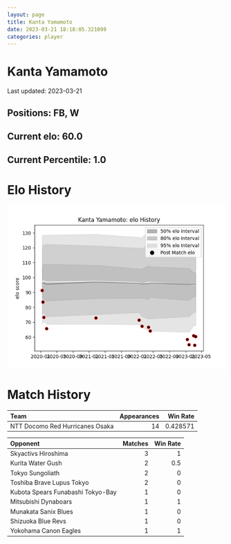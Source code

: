 ```yaml
---  
layout: page  
title: Kanta Yamamoto  
date: 2023-03-21 18:18:05.321099  
categories: player  
---
```

# Kanta Yamamoto


Last updated: 2023-03-21
## Positions: FB, W

## Current elo: 60.0

## Current Percentile: 1.0

# Elo History


![elo history](history_KantaYamamoto.png)
# Match History


| Team                            |   Appearances |   Win Rate |
|:--------------------------------|--------------:|-----------:|
| NTT Docomo Red Hurricanes Osaka |            14 |   0.428571 |

| Opponent                          |   Matches |   Win Rate |
|:----------------------------------|----------:|-----------:|
| Skyactivs Hiroshima               |         3 |        1   |
| Kurita Water Gush                 |         2 |        0.5 |
| Tokyo Sungoliath                  |         2 |        0   |
| Toshiba Brave Lupus Tokyo         |         2 |        0   |
| Kubota Spears Funabashi Tokyo-Bay |         1 |        0   |
| Mitsubishi Dynaboars              |         1 |        1   |
| Munakata Sanix Blues              |         1 |        0   |
| Shizuoka Blue Revs                |         1 |        0   |
| Yokohama Canon Eagles             |         1 |        1   |